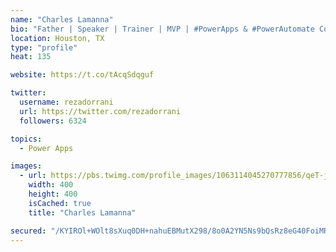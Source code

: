 ```yaml
---
name: "Charles Lamanna"
bio: "Father | Speaker | Trainer | MVP | #PowerApps & #PowerAutomate Community Super User | YouTuber Right-pointing triangle http://youtube.com/c/rezadorrani | Learn - Share - Clockwise rightwards and leftwards open circle arrows"
location: Houston, TX
type: "profile"
heat: 135

website: https://t.co/tAcqSdqguf

twitter:
  username: rezadorrani
  url: https://twitter.com/rezadorrani
  followers: 6324

topics:
  - Power Apps

images:
  - url: https://pbs.twimg.com/profile_images/1063114045270777856/qeT-jpWr_400x400.jpg
    width: 400
    height: 400
    isCached: true
    title: "Charles Lamanna"

secured: "/KYIROl+WOlt8sXuq0DH+nahuEBMutX298/8o0A2YN5Ns9bQsRz8eG40FoiMRuy6TBcnRwlB8tieByloRbXPScNCmfurwcf1b1IgqHfLKi5eybuT37Fk6zZhSnQgu3DqwWfk2pj3CvgrF6iK8wkAKqTyKgVvxkmDe39khPhPy8F31PCWnxVCyn2SBnAdV8/HmyrKrfZOsa3aOiSj4xJA2tOK8/zuXsLHeZL7rZtx2B0ejaVVFkUAD17v9FvIXLYbbedIBcYW+yAixA54FTF2u0SBw8c3j7XtqZIi/E6FvMe29iEF/qsgNAWGlIxF7yuzcOiKTgQumJYDKkN3U4WUNKIw4/ingvNRUmUh6SZBx9Oth8vECDjqqpKGsYLwz0IXQpgmDAndmmGZXlF0xfAOOQ==;sChtI+EVb07RdZ9F6pxYdQ=="
---
```


